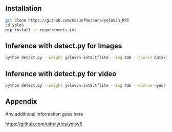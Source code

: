 
## Installation

```bash
git clone https://github.com/KasunThushara/yoloV5n_RPI
cd yolo5
pip install -r requirements.txt
```
## Inference with detect.py for images

```bash
python detect.py --weight yolov5n-int8.tflite --img 416 --source data/images/bus.jpg
```
## Inference with detect.py for video

```bash
python detect.py --weight yolov5n-int8.tflite --img 416 --source <your video path>
```




    
## Appendix

Any additional information goes here

https://github.com/ultralytics/yolov5

